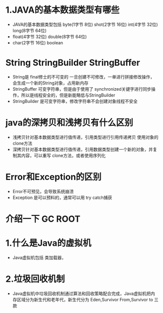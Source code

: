 
# 1.JAVA的基本数据类型有哪些
 - JAVA的基本数据类型包括  byte(1字节 8位) shot(2字节 16位)  int(4字节 32位) long(8字节 64位) 
 - float(4字节 32位) double(8字节 64位)  
 - char(2字节 16位) boolean

# String StringBuilder StringBuffer
- String是 final修士的不可变的 一旦创建不可修改，一单进行拼接修改操作，会生成一个新的String对象，占用新内存
- StringBuffer 可变字符串，但是由于使用了 synchronized关键字进行同步操作，所以是线程安全的，但是新能略低与StringBuilder
- StringBuilder 是可变字符串，修改字符串不会创建对象线程不安全

# java的深拷贝和浅拷贝有什么区别
- 浅拷贝针对基本数据类型进行值传递，引用类型进行引用传递拷贝 使用对象的clone方法
- 深拷贝针对基本数据类型进行值传递，引用数据类型创建一个新的对象，并复制其内容，可以重写 clone方法，或者使用序列化

# Error和Exception的区别
- Error不可预见，会导致系统崩溃
- Exception 是可以预料的，通常可以用 try catch捕获 




# 介绍一下 GC ROOT


# 1.什么是Java的虚拟机
 - Java虚拟机包括 类加载器，

# 2.垃圾回收机制
 - Java虚拟机中垃圾回收机制通过算法和回收策略配合完成，Java虚拟机把内存区域分为新生代和老年代，新生代分为 Eden,Survivor From,Survivor to 三款




